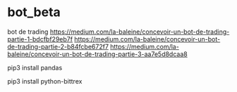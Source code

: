 # bot_beta
bot de trading
https://medium.com/la-baleine/concevoir-un-bot-de-trading-partie-1-bdcfbf29eb7f
https://medium.com/la-baleine/concevoir-un-bot-de-trading-partie-2-b84fcbe672f7
https://medium.com/la-baleine/concevoir-un-bot-de-trading-partie-3-aa7e5d8dcaa8

pip3 install pandas 

pip3 install python-bittrex
